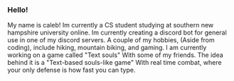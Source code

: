 ### Hello!
My name is caleb! Im currently a CS student studying at southern new hampshire university online.
Im currently creating a discord bot for general use in one of my discord servers. 
A couple of my hobbies, (Aside from coding), include hiking, mountain biking, and gaming. 
I am currently working on a game called "Text souls" With some of my friends. The idea behind it is a "Text-based souls-like game" With real time combat, where your only defense is how fast you can type.


<!--
**CaleebButh/CaleebButh** is a ✨ _special_ ✨ repository because its `README.md` (this file) appears on your GitHub profile.

Here are some ideas to get you started:

- 🔭 I’m currently working on ...
- 🌱 I’m currently learning ...
- 👯 I’m looking to collaborate on ...
- 🤔 I’m looking for help with ...
- 💬 Ask me about ...
- 📫 How to reach me: ...
- 😄 Pronouns: ...
- ⚡ Fun fact: ...
-->
